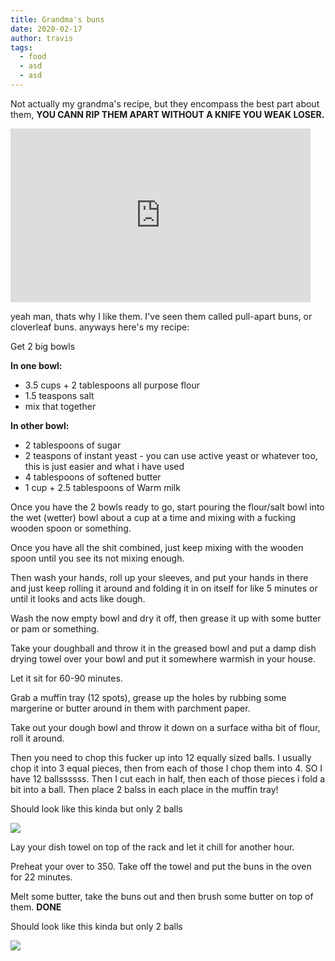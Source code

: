 ```yaml
---
title: Grandma's buns
date: 2020-02-17
author: travis
tags:
  - food
  - asd
  - asd
---
```

Not actually my grandma's recipe, but they encompass the best part about them, **YOU CANN RIP THEM APART WITHOUT A KNIFE YOU WEAK LOSER.** 

<iframe src="https://giphy.com/embed/KbwmdppPrSLmYdljU6" width="480" height="278" frameBorder="0" class="giphy-embed" allowFullScreen></iframe>

yeah man, thats why I like them. I've seen them called pull-apart buns, or cloverleaf buns. anyways here's my recipe:

Get 2 big bowls

**In one bowl:**

* 3.5 cups + 2 tablespoons all purpose flour
* 1.5 teaspons salt
* mix that together

**In other bowl:**

* 2 tablespoons of sugar
* 2 teaspons of instant yeast - you can use active yeast or whatever too, this is just easier and what i have used
* 4 tablespoons of softened butter
* 1 cup + 2.5 tablespoons of Warm milk

Once you have the 2 bowls ready to go, start pouring the flour/salt bowl into the wet (wetter) bowl about a cup at a time and mixing with a fucking wooden spoon or something. 

Once you have all the shit combined, just keep mixing with the wooden spoon until you see its not mixing enough. 

Then wash your hands, roll up your sleeves, and put your hands in there and just keep rolling it around and folding it in on itself for like 5 minutes or until it looks and acts like dough. 

Wash the now empty bowl and dry it off, then grease it up with some butter or pam or something. 

Take your doughball and throw it in the greased bowl and put a damp dish drying towel over your bowl and put it somewhere warmish in your house. 

Let it sit for 60-90 minutes.

Grab a muffin tray (12 spots), grease up the holes by rubbing some margerine or butter around in them with parchment paper.

Take out your dough bowl and throw it down on a surface witha bit of flour, roll it around. 

Then you need to chop this fucker up into 12 equally sized balls. I usually chop it into 3 equal pieces, then from each of those I chop them into 4. SO I have 12 ballssssss. Then I cut each in half, then each of those pieces i fold a bit into a ball. Then place 2 balss in each place in the muffin tray! 

Should look like this kinda but only 2 balls

![](/images/buns.png)

Lay your dish towel on top of the rack and let it chill for another hour.

Preheat your over to 350. Take off the towel and put the buns in the oven for 22 minutes.

Melt some butter, take the buns out and then brush some butter on top of them. **DONE**

Should look like this kinda but only 2 balls

![](/images/buns_done.png)